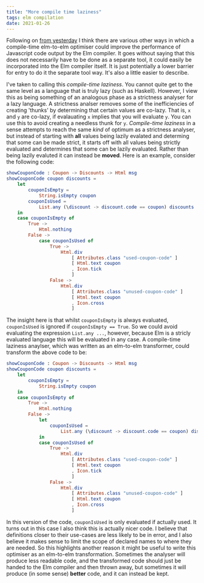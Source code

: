 ```yaml
---
title: "More compile time laziness"
tags: elm compilation
date: 2021-01-26
---
```



Following on [from yesterday](/posts/2021-01-25-maybe-with-default) I think there are various other ways in which a compile-time elm-to-elm optimiser could improve the performance of Javascript code output by the Elm compiler. It goes without saying that this does not necessarily have to be done as a separate tool, it could easily be incorporated into the Elm compiler itself. It is just potentially a lower barrier for entry to do it the separate tool way. It's also a little easier to describe.

I've taken to calling this *compile-time laziness*. You cannot quite get to the same level as a language that is truly lazy (such as Haskell). However, I view this as being something of an analogous phase as a strictness analyser for a lazy language. A strictness analser removes some of the inefficiencies of creating 'thunks' by determining that certain values are co-lazy. That is, `x` and `y` are co-lazy, if evalauating `x` implies that you will evaluate `y`. You can use this to avoid creating a needless thunk for `y`. *Compile-time laziness* in a sense attempts to reach the same *kind* of optimum as a strictness analyser, but instead of starting with **all** values being lazily evalated and determing that some can be made strict, it starts off with all values being strictly evaluated and determines that some can be lazily evaluated. Rather than being lazily evaluted it can instead be **moved**. Here is an example, consider the following code:

```elm
showCouponCode : Coupon -> Discounts -> Html msg
showCouponCode coupon discounts =
    let
        couponIsEmpty =
            String.isEmpty coupon
        couponIsUsed =
            List.any (\discount -> discount.code == coupon) discounts
    in
    case couponIsEmpty of
        True ->
            Html.nothing
        False ->
            case couponIsUsed of
                True ->
                    Html.div
                        [ Attributes.class "used-coupon-code" ]
                        [ Html.text coupon
                        , Icon.tick
                        ]
                False ->
                    Html.div
                        [ Attributes.class "unused-coupon-code" ]
                        [ Html.text coupon
                        , Icon.cross
                        ]

```

The insight here is that whilst `couponIsEmpty` is always evaluated, `couponIsUsed` is ignored if `couponIsEmpty == True`. So we could avoid evaluating the expression `List.any ...`, however, because Elm is a stricly evaluated language this will be evaluated in any case. A compile-time laziness anaylser, which was written as an elm-to-elm transformer, could transform the above code to be:


```elm
showCouponCode : Coupon -> Discounts -> Html msg
showCouponCode coupon discounts =
    let
        couponIsEmpty =
            String.isEmpty coupon
    in
    case couponIsEmpty of
        True ->
            Html.nothing
        False ->
            let
                couponIsUsed =
                    List.any (\discount -> discount.code == coupon) discounts
            in
            case couponIsUsed of
                True ->
                    Html.div
                        [ Attributes.class "used-coupon-code" ]
                        [ Html.text coupon
                        , Icon.tick
                        ]
                False ->
                    Html.div
                        [ Attributes.class "unused-coupon-code" ]
                        [ Html.text coupon
                        , Icon.cross
                        ]

```

In this version of the code, `couponIsUsed` is only evaluated if actually used. It turns out in this case I also think this is actually nicer code. I believe that definitions closer to their use-cases are less likely to be in error, and I also believe it makes sense to limit the scope of declared names to where they are needed. So this highlights another reason it might be useful to write this optimiser as an elm-to-elm transformation. Sometimes the analyser will produce less readable code, and the transformed code should just be handed to the Elm compiler and then thrown away, but sometimes it will produce (in some sense) **better** code, and it can instead be kept.
